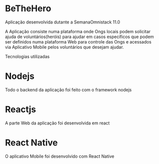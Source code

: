 # BeTheHero
Aplicação desenvolvida dutante a SemanaOmnistack 11.0

A Aplicação consiste numa plataforma onde Ongs locais podem solicitar ajuda de voluntários(heróis) para ajudar em casos
específicos que podem ser definidos numa plataforma Web para controle das Ongs e acessados via Aplicativo Mobile pelos
voluntários que desejam ajudar.

Tecnologias utilizadas
# Nodejs
  Todo o backend da aplicação foi feito com o framework nodejs
# Reactjs
  A parte Web da aplicação foi desenvolvida em react
# React Native
  O aplicativo Mobile foi desenvolvido com React Native
